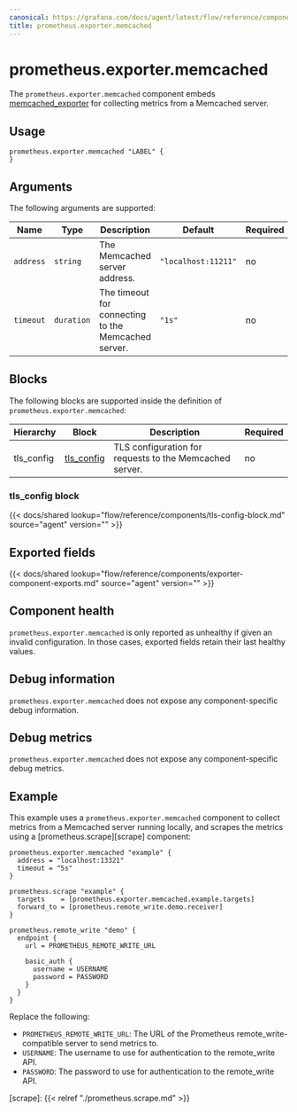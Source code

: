 ```yaml
---
canonical: https://grafana.com/docs/agent/latest/flow/reference/components/prometheus.exporter.memcached/
title: prometheus.exporter.memcached
---
```


# prometheus.exporter.memcached
The `prometheus.exporter.memcached` component embeds
[memcached_exporter](https://github.com/prometheus/memcached_exporter) for collecting metrics from a Memcached server.

## Usage
```river
prometheus.exporter.memcached "LABEL" {
}
```

## Arguments
The following arguments are supported:

Name             | Type       | Description                                         | Default               | Required |
---------------- | ---------- | --------------------------------------------------- | --------------------- | -------- |
`address`        | `string`   | The Memcached server address.                       | `"localhost:11211"`   | no       |
`timeout`        | `duration` | The timeout for connecting to the Memcached server. | `"1s"`                | no       |

## Blocks
The following blocks are supported inside the definition of `prometheus.exporter.memcached`:

Hierarchy | Block | Description | Required
--------- | ----- | ----------- | --------
tls_config | [tls_config][] | TLS configuration for requests to the Memcached server. | no

[tls_config]: #tls_config-block

### tls_config block

{{< docs/shared lookup="flow/reference/components/tls-config-block.md" source="agent" version="<AGENT VERSION>" >}}


## Exported fields

{{< docs/shared lookup="flow/reference/components/exporter-component-exports.md" source="agent" version="<AGENT VERSION>" >}}

## Component health
`prometheus.exporter.memcached` is only reported as unhealthy if given
an invalid configuration. In those cases, exported fields retain their last
healthy values.

## Debug information
`prometheus.exporter.memcached` does not expose any component-specific
debug information.

## Debug metrics
`prometheus.exporter.memcached` does not expose any component-specific
debug metrics.

## Example

This example uses a `prometheus.exporter.memcached` component to collect metrics from a Memcached
server running locally, and scrapes the metrics using a [prometheus.scrape][scrape] component:

```river
prometheus.exporter.memcached "example" {
  address = "localhost:13321"
  timeout = "5s"
}

prometheus.scrape "example" {
  targets    = [prometheus.exporter.memcached.example.targets]
  forward_to = [prometheus.remote_write.demo.receiver]
}

prometheus.remote_write "demo" {
  endpoint {
    url = PROMETHEUS_REMOTE_WRITE_URL

    basic_auth {
      username = USERNAME
      password = PASSWORD
    }
  }
}
```
Replace the following:
  - `PROMETHEUS_REMOTE_WRITE_URL`: The URL of the Prometheus remote_write-compatible server to send metrics to.
  - `USERNAME`: The username to use for authentication to the remote_write API.
  - `PASSWORD`: The password to use for authentication to the remote_write API.

[scrape]: {{< relref "./prometheus.scrape.md" >}}
